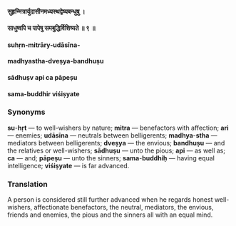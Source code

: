 #### सुहृन्मित्रार्युदासीनमध्यस्थद्वेष्यबन्धुषु ।
#### साधुष्वपि च पापेषु समबुद्धिर्विशिष्यते ॥ ९ ॥

#### suhṛn-mitrāry-udāsīna-
#### madhyastha-dveṣya-bandhuṣu
#### sādhuṣv api ca pāpeṣu
#### sama-buddhir viśiṣyate

### Synonyms

**su**-**hṛt** — to well-wishers by nature; **mitra** — benefactors with affection; **ari** — enemies; **udāsīna** — neutrals between belligerents; **madhya**-**stha** — mediators between belligerents; **dveṣya** — the envious; **bandhuṣu** — and the relatives or well-wishers; **sādhuṣu** — unto the pious; **api** — as well as; **ca** — and; **pāpeṣu** — unto the sinners; **sama**-**buddhiḥ** — having equal intelligence; **viśiṣyate** — is far advanced.

### Translation

A person is considered still further advanced when he regards honest well-wishers, affectionate benefactors, the neutral, mediators, the envious, friends and enemies, the pious and the sinners all with an equal mind.